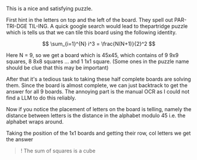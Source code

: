 This is a nice and satisfying puzzle. 

First hint in the letters on top and the left of the board. They spell out PAR-TRI-DGE TIL-ING. A quick google search would lead to thepartridge puzzle which is tells us that we can tile this board using the following identity.

$$ \sum_{i=1}^{N} i^3 = \frac{N(N+1)}{2}^2 $$

Here N = 9, so we get a board which is 45x45, which contains of 9 9x9 squares, 8 8x8 squares ... and 1 1x1 square. (Some ones in the puzzle name should be clue that this may be important)

After that it's a tedious task to taking these half complete boards are solving them. Since the board is almost complete, we can just backtrack to get the answer for all 9 boards. The annoying part is the manual OCR as I could not find a LLM to do this reliably. 

Now if you notice the placement of letters on the board is telling, namely the distance between letters is the distance in the alphabet modulo 45 i.e. the alphabet wraps around. 

Taking the position of the 1x1 boards and getting their row, col letters we get the answer

>! The sum of squares is a cube
